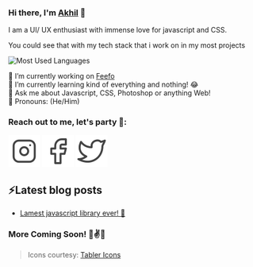 ### Hi there, I'm [Akhil](https://www.akhilarjun.com) 👋

I am a UI/ UX enthusiast with immense love for javascript and CSS. 

You could see that with my tech stack that i work on in my most projects

![Most Used Languages](https://github-readme-stats.vercel.app/api/top-langs/?username=akhilarjun&layout=compact&hide_title=1&card_width=300)

🔭 I’m currently working on [Feefo](https://feefo.herokuapp.com) <br/>
🌱 I’m currently learning kind of everything and nothing! 😂 <br/>
💬 Ask me about Javascript, CSS, Photoshop or anything Web! <br/>
🕺 Pronouns: (He/Him)

### Reach out to me, let's party 👾:
[![Instagram](https://raw.githubusercontent.com/akhilarjun/akhilarjun/master/assets/instagram.svg)](https://www.instagram.com/akhil_arjun)
[![Facebook](https://raw.githubusercontent.com/akhilarjun/akhilarjun/master/assets/facebook.svg)](https://www.facebook.com/akhilarjun)
[![Twitter](https://raw.githubusercontent.com/akhilarjun/akhilarjun/master/assets/twitter.svg)](https://www.twitter.com/akhilparjun)

## ⚡Latest blog posts
<!-- BLOG-POST-LIST:START -->
- [Lamest javascript library ever! 🙌](https://dev.to/akhilarjun/lamest-javascript-library-ever-4lnp)
<!-- BLOG-POST-LIST:END -->

### More Coming Soon! 🤞✌✨

> Icons courtesy: [Tabler Icons](https://tablericons.com/)
